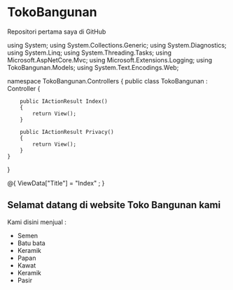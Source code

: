 # TokoBangunan
Repositori pertama saya di GitHub

using System;
using System.Collections.Generic;
using System.Diagnostics;
using System.Linq;
using System.Threading.Tasks;
using Microsoft.AspNetCore.Mvc;
using Microsoft.Extensions.Logging;
using TokoBangunan.Models; 
using System.Text.Encodings.Web;

namespace TokoBangunan.Controllers
{
    public class TokoBangunan : Controller
    {

        public IActionResult Index()
        {
            return View();
        }

        public IActionResult Privacy()
        {
            return View();
        }
    }
}

@{ ViewData["Title"] = "Index" ; }
<h2> Selamat datang di website Toko Bangunan kami</h2>
<p> Kami disini menjual :</p>
<ul> 
    <li>Semen</li>
    <li>Batu bata</li>
    <li>Keramik</li>
    <li>Papan</li>
    <li>Kawat</li>
    <li>Keramik</li>
    <li>Pasir</li>
    
</ul>
